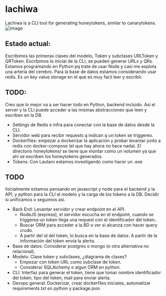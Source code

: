 # lachiwa
Lachiwa is a CLI tool for generating honeytokens, similar to canarytokens.
![image](https://github.com/vicentevieytes/lachiwa/assets/73846744/3d07c198-e80b-40e2-b82f-e287ee5c21f4)

## Estado actual:

Escribimos las primeras clases del modelo, Token y subclases URLToken y QRToken.
Escribimos lo inicial de la CLI, se pueden generar URLs y QRs. 
Estamos programando en Python pq trate de usar Node y casi me explota una arteria del cerebro.
Para la base de datos estamos considerando usar redis. Es un key value storage en el que es muy facil leer y escribir.

## TODO:
Creo que lo mejor va a ser hacer todo en Python, backend incluido. Así el server y la CLI puede acceder a las mismas abstracciones que leen y escriben en la DB.
- Settings de Redis e infra para conectar con la base de datos desde la CLI.
- Servidor web para recibir requests q indican q un token se triggereo.
- Dockerfiles: empezar a dockerizar la aplicación y probar levantar junto a redis con docker-compose (el que hay ahora no hace nada). El directorio honeytokens/ se tiene que montar como un volumen ya que ahí se escriben los honeytokens generados.
- Tokens: Con Lautaro estamos investigando como hacer un .exe

## TODO
Inicialmente estamos pensando en javascript y node para el backend y la API, y python para la CLI el modelo y la carga de los tokens a la DB. Decidir si unificamos o seguimos asi.

- Back End: Levantar servidor y crear endpoint en el API.
  - NodeJS (express), el servidor escucha en el endpoint, cuando se triggerea un token llega una request con el identificador del token..
  - Buscar ORM para acceder a la BD o ver si alcanza con hacer query crudo.
  - A partir del id del token, lo busca en la base de datos. A partir de la información del token envía la alerta.
- Base de datos: Considerar postgres o mongo (o otra alternativa no relacional). 
- Modelo: Clase token y subclases, ¿diagrama de clases? 
  - Empezar con token URL como subclase de token.
  - Considerar SQLAlchemy o algun ORM en python.
- CLI: Interfaz para generar el token, tiene que tomar nombre identificador del token, tipo del token, mail para enviar alerta.
- Devops general: Dockerizar, crear dockerfiles iniciales, automatizar requirements.txt en python y package.json
